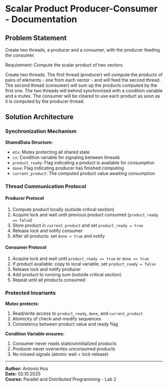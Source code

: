 # Scalar Product Producer-Consumer - Documentation

## Problem Statement

Create two threads, a producer and a consumer, with the producer feeding the consumer.

Requirement: Compute the scalar product of two vectors.

Create two threads. The first thread (producer) will compute the products of pairs of elements - one from each vector - and will feed the second thread. The second thread (consumer) will sum up the products computed by the first one. The two threads will behind synchronized with a condition variable and a mutex. The consumer will be cleared to use each product as soon as it is computed by the producer thread.

## Solution Architecture

### Synchronization Mechanism

**SharedData Structure:**
- `mtx`: Mutex protecting all shared state
- `cv`: Condition variable for signaling between threads
- `product_ready`: Flag indicating a product is available for consumption
- `done`: Flag indicating producer has finished computing
- `current_product`: The computed product value awaiting consumption

### Thread Communication Protocol

#### Producer Protocol
1. Compute product locally (outside critical section)
2. Acquire lock and wait until previous product consumed (`product_ready == false`)
3. Store product in `current_product` and set `product_ready = true`
4. Release lock and notify consumer
5. After all products: set `done = true` and notify

#### Consumer Protocol
1. Acquire lock and wait until `product_ready == true` or `done == true`
2. If product available: copy to local variable, set `product_ready = false`
3. Release lock and notify producer
4. Add product to running sum (outside critical section)
5. Repeat until all products consumed

### Protected Invariants

**Mutex protects:**
1. Read/write access to `product_ready`, `done`, and `current_product`
2. Atomicity of check-and-modify sequences
3. Consistency between product value and ready flag

**Condition Variable ensures:**
1. Consumer never reads stale/uninitialized products
2. Producer never overwrites unconsumed products
3. No missed signals (atomic wait + lock release)

---

**Author:** Antonio Hus  
**Date:** 02.10.2025  
**Course:** Parallel and Distributed Programming - Lab 2